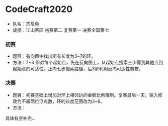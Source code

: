 # CodeCraft2020
* 队名：杰尼龟
* 成绩：江山赛区 初赛第二 复赛第一 决赛全国第七  
  
### 初赛
* 题目：有向图中找出所有长度为3~7的环。
* 方法：7+3 即对每个起始点，先在反向图上，从起始点搜索三步得到其他点到起始点的可达性。正向七步搜索路径，后3步利用反向可达性剪枝。

### 决赛
* 题目：初赛基础上增加对环上相邻边的金额比例限制。复赛最后一天，输入修改为不超两位浮点数，环的长度范围改为3~8。
* 方法：


具体有空补完...
